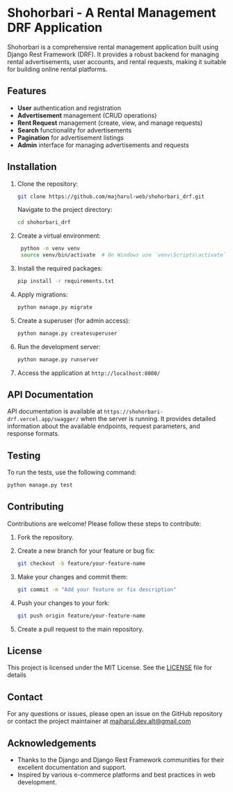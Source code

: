 # Shohorbari - A Rental Management DRF Application

Shohorbari is a comprehensive rental management application built using Django Rest Framework (DRF). It provides a robust backend for managing rental advertisements, user accounts, and rental requests, making it suitable for building online rental platforms.

## Features

- **User** authentication and registration
- **Advertisement** management (CRUD operations)
- **Rent Request** management (create, view, and manage requests)
- **Search** functionality for advertisements
- **Pagination** for advertisement listings
- **Admin** interface for managing advertisements and requests

## Installation

1. Clone the repository:
   ```bash
   git clone https://github.com/majharul-web/shohorbari_drf.git
   ```
   Navigate to the project directory:
   ```bash
   cd shohorbari_drf
   ```
2. Create a virtual environment:
   ```bash
    python -m venv venv
    source venv/bin/activate  # On Windows use `venv\Scripts\activate`
   ```
3. Install the required packages:
   ```bash
   pip install -r requirements.txt
   ```
4. Apply migrations:
   ```bash
   python manage.py migrate
   ```
5. Create a superuser (for admin access):
   ```bash
   python manage.py createsuperuser
   ```
6. Run the development server:
   ```bash
   python manage.py runserver
   ```
7. Access the application at `http://localhost:8000/`

## API Documentation

API documentation is available at `https://shohorbari-drf.vercel.app/swagger/` when the server is running. It provides detailed information about the available endpoints, request parameters, and response formats.

## Testing

To run the tests, use the following command:

```bash
python manage.py test
```

## Contributing

Contributions are welcome! Please follow these steps to contribute:

1. Fork the repository.
2. Create a new branch for your feature or bug fix:

   ```bash
   git checkout -b feature/your-feature-name
   ```

3. Make your changes and commit them:
   ```bash
   git commit -m "Add your feature or fix description"
   ```
4. Push your changes to your fork:
   ```bash
   git push origin feature/your-feature-name
   ```
5. Create a pull request to the main repository.

## License

This project is licensed under the MIT License. See the [LICENSE](LICENSE) file for details

## Contact

For any questions or issues, please open an issue on the GitHub repository or contact the project
maintainer at [majharul.dev.alt@gmail.com](mailto:majharul.dev.alt@gmail.com)

## Acknowledgements

- Thanks to the Django and Django Rest Framework communities for their excellent documentation and support.
- Inspired by various e-commerce platforms and best practices in web development.
